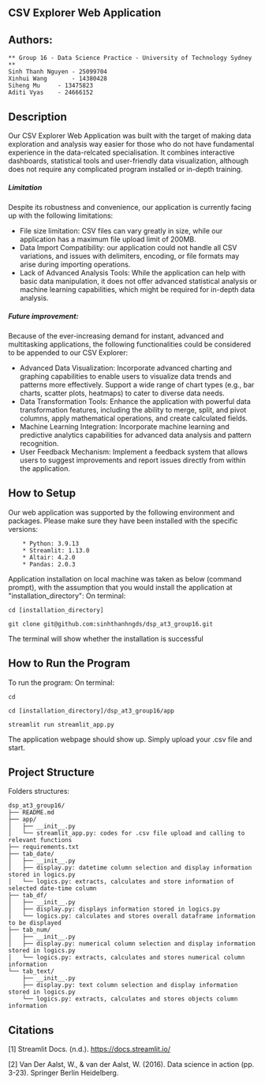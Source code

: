 ## CSV Explorer Web Application

## Authors:
```
** Group 16 - Data Science Practice - University of Technology Sydney **
Sinh Thanh Nguyen - 25099704
Xinhui Wang 	  - 14380428
Siheng Mu 	  - 13475823
Aditi Vyas 	  - 24666152
```


## Description
Our CSV Explorer Web Application was built with the target of making data exploration and analysis way easier for those who do not have fundamental experience in the data-relcated specialisation. It combines interactive dashboards, statistical tools and user-friendly data visualization, although does not require any complicated program installed or in-depth training.

##### Limitation
Despite its robustness and convenience, our application is currently facing up with the following limitations:
- File size limitation: CSV files can vary greatly in size, while our application has a maximum file upload limit of 200MB.
- Data Import Compatibility: our application could not handle all CSV variations, and issues with delimiters, encoding, or file formats may arise during importing operations.
- Lack of Advanced Analysis Tools: While the application can help with basic data manipulation, it does not offer advanced statistical analysis or machine learning capabilities, which might be required for in-depth data analysis.


##### Future improvement:
Because of the ever-increasing demand for instant, advanced and multitasking applications, the following functionalities could be considered to be appended to our CSV Explorer:
- Advanced Data Visualization: Incorporate advanced charting and graphing capabilities to enable users to visualize data trends and patterns more effectively. Support a wide range of chart types (e.g., bar charts, scatter plots, heatmaps) to cater to diverse data needs.
- Data Transformation Tools: Enhance the application with powerful data transformation features, including the ability to merge, split, and pivot columns, apply mathematical operations, and create calculated fields.
- Machine Learning Integration: Incorporate machine learning and predictive analytics capabilities for advanced data analysis and pattern recognition.
- User Feedback Mechanism: Implement a feedback system that allows users to suggest improvements and report issues directly from within the application.


## How to Setup
Our web application was supported by the following environment and packages. Please make sure they have been installed with the specific versions:
```
	* Python: 3.9.13
	* Streamlit: 1.13.0
	* Altair: 4.2.0
	* Pandas: 2.0.3
```
Application installation on local machine was taken as below (command prompt), with the assumption that you would install the application at "installation_directory":
On terminal:
```
cd [installation_directory]
```
```
git clone git@github.com:sinhthanhngds/dsp_at3_group16.git
```
The terminal will show whether the installation is successful


## How to Run the Program
To run the program:
On terminal:
```
cd
```
```
cd [installation_directory]/dsp_at3_group16/app
```
```
streamlit run streamlit_app.py
```
The application webpage should show up. Simply upload your .csv file and start.
## Project Structure
Folders structures:
```
dsp_at3_group16/
├── README.md
├── app/
│   ├── __init__.py
│   └── streamlit_app.py: codes for .csv file upload and calling to relevant functions
├── requirements.txt
├── tab_date/
│   ├── __init__.py
│   ├── display.py: datetime column selection and display information stored in logics.py
│   └── logics.py: extracts, calculates and store information of selected date-time column
├── tab_df/
│   ├── __init__.py
│   ├── display.py: displays information stored in logics.py
│   └── logics.py: calculates and stores overall dataframe information to be displayed
├── tab_num/
│   ├── __init__.py
│   ├── display.py: numerical column selection and display information stored in logics.py
│   └── logics.py: extracts, calculates and stores numerical column information
└── tab_text/
    ├── __init__.py
    ├── display.py: text column selection and display information stored in logics.py
    └── logics.py: extracts, calculates and stores objects column information

```



## Citations
[1] Streamlit Docs. (n.d.). https://docs.streamlit.io/

[2] Van Der Aalst, W., & van der Aalst, W. (2016). Data science in action (pp. 3-23). Springer Berlin Heidelberg. 
    
